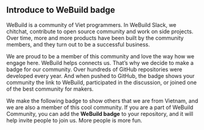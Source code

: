 ## Introduce to WeBuild badge

WeBuild is a community of Viet programmers. In WeBuild Slack, we chitchat, contribute to open source community and work on side projects. Over time, more and more products have been built by the community members, and they turn out to be a successful business. 

We are proud to be a member of this community and love the way how we engage here. WeBuild helps connects us. That’s why we decide to make a badge for our community. Over hundreds of GitHub repositories were developed every year. And when pushed to GitHub, the badge shows your community the link to WeBuild, participated in the discussion, or joined one of the best community for makers.

We make the following badge to show others that we are from Vietnam, and we are also a member of this cool community. If you are a part of WeBuild Community, you can add the **WeBuild badge** to your repository, and it will help invite people to join us. More people is more fun.
